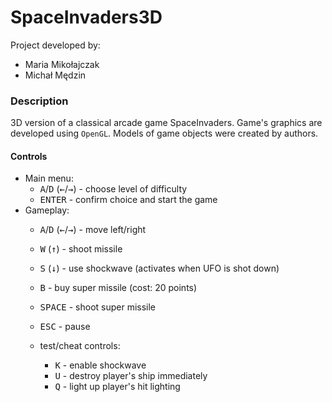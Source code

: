 # SpaceInvaders3D

Project developed by:
- Maria Mikołajczak
- Michał Mędzin

### Description
3D version of a classical arcade game SpaceInvaders. Game's graphics are developed using ```OpenGL```. Models of game objects were created by authors.

#### Controls
- Main menu:
  - <kbd>A</kbd>/<kbd>D</kbd> (<kbd>&#8592;</kbd>/<kbd>&#8594;</kbd>) - choose level of difficulty
  - <kbd>ENTER</kbd> - confirm choice and start the game
- Gameplay:
  - <kbd>A</kbd>/<kbd>D</kbd> (<kbd>&#8592;</kbd>/<kbd>&#8594;</kbd>) - move left/right
  - <kbd>W</kbd> (<kbd>&#8593;</kbd>) - shoot missile
  - <kbd>S</kbd> (<kbd>&#8595;</kbd>) - use shockwave (activates when UFO is shot down)
  - <kbd>B</kbd> - buy super missile (cost: 20 points)
  - <kbd>SPACE</kbd> - shoot super missile
  - <kbd>ESC</kbd> - pause
  
  - test/cheat controls:
    - <kbd>K</kbd> - enable shockwave
    - <kbd>U</kbd> - destroy player's ship immediately
    - <kbd>Q</kbd> - light up player's hit lighting

